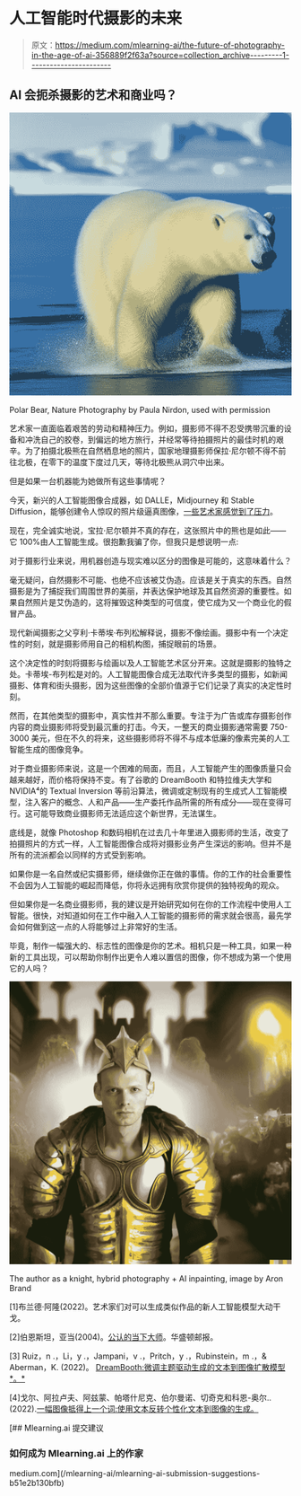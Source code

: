 # 人工智能时代摄影的未来

> 原文：<https://medium.com/mlearning-ai/the-future-of-photography-in-the-age-of-ai-356889f2f63a?source=collection_archive---------1----------------------->

## AI 会扼杀摄影的艺术和商业吗？

![](img/36f3ba38a0d113e90781c348af180b11.png)

Polar Bear, Nature Photography by Paula Nirdon, used with permission

艺术家一直面临着艰苦的劳动和精神压力。例如，摄影师不得不忍受携带沉重的设备和冲洗自己的胶卷，到偏远的地方旅行，并经常等待拍摄照片的最佳时机的艰辛。为了拍摄北极熊在自然栖息地的照片，国家地理摄影师保拉·尼尔顿不得不前往北极，在零下的温度下度过几天，等待北极熊从洞穴中出来。

但是如果一台机器能为她做所有这些事情呢？

今天，新兴的人工智能图像合成器，如 DALLE，Midjourney 和 Stable Diffusion，能够创建令人惊叹的照片级逼真图像，[一些艺术家感觉到了压力](/mlearning-ai/artists-up-in-arms-over-new-ai-model-that-can-generate-similar-works-883b25552636)。

现在，完全诚实地说，宝拉·尼尔顿并不真的存在，这张照片中的熊也是如此——它 100%由人工智能生成。很抱歉我骗了你，但我只是想说明一点:

对于摄影行业来说，用机器创造与现实难以区分的图像是可能的，这意味着什么？

毫无疑问，自然摄影不可能、也绝不应该被艾伪造。应该是关于真实的东西。自然摄影是为了捕捉我们周围世界的美丽，并表达保护地球及其自然资源的重要性。如果自然照片是艾伪造的，这将摧毁这种类型的可信度，使它成为又一个商业化的假冒产品。

现代新闻摄影之父亨利·卡蒂埃·布列松解释说，摄影不像绘画。摄影中有一个决定性的时刻，就是摄影师用自己的相机构图，捕捉眼前的场景。

这个决定性的时刻将摄影与绘画以及人工智能艺术区分开来。这就是摄影的独特之处。卡蒂埃-布列松是对的。人工智能图像合成无法取代许多类型的摄影，如新闻摄影、体育和街头摄影，因为这些图像的全部价值源于它们记录了真实的决定性时刻。

然而，在其他类型的摄影中，真实性并不那么重要。专注于为广告或库存摄影创作内容的商业摄影师将受到最沉重的打击。今天，一整天的商业摄影通常需要 750-3000 美元，但在不久的将来，这些摄影师将不得不与成本低廉的像素完美的人工智能生成的图像竞争。

对于商业摄影师来说，这是一个困难的局面，而且，人工智能产生的图像质量只会越来越好，而价格将保持不变。有了谷歌的 DreamBooth 和特拉维夫大学和 NVIDIA⁴的 Textual Inversion 等前沿算法，微调或定制现有的生成式人工智能模型，注入客户的概念、人和产品——生产委托作品所需的所有成分——现在变得可行。这可能导致商业摄影师无法适应这个新世界，无法谋生。

底线是，就像 Photoshop 和数码相机在过去几十年里进入摄影师的生活，改变了拍摄照片的方式一样，人工智能图像合成将对摄影业务产生深远的影响。但并不是所有的流派都会以同样的方式受到影响。

如果你是一名自然或纪实摄影师，继续做你正在做的事情。你的工作的社会重要性不会因为人工智能的崛起而降低，你将永远拥有欣赏你提供的独特视角的观众。

但如果你是一名商业摄影师，我的建议是开始研究如何在你的工作流程中使用人工智能。很快，对知道如何在工作中融入人工智能的摄影师的需求就会很高，最先学会如何做到这一点的人将能够过上非常好的生活。

毕竟，制作一幅强大的、标志性的图像是你的艺术。相机只是一种工具，如果一种新的工具出现，可以帮助你制作出更令人难以置信的图像，你不想成为第一个使用它的人吗？

![](img/34c3247e1ce3066943392eb392d4de67.png)

The author as a knight, hybrid photography + AI inpainting, image by Aron Brand

[1]布兰德·阿隆(2022)。艺术家们对可以生成类似作品的新人工智能模型大动干戈。

[2]伯恩斯坦，亚当(2004)。[公认的当下大师](https://www.washingtonpost.com/wp-dyn/articles/A39981-2004Aug4.html)。华盛顿邮报。

[3] Ruiz，n .，Li，y .，Jampani，v .，Pritch，y .，Rubinstein，m .，& Aberman，K. (2022)。 [DreamBooth:微调主题驱动生成的文本到图像扩散模型*。*](https://dreambooth.github.io/)

[4]戈尔、阿拉卢夫、阿兹蒙、帕塔什尼克、伯尔曼诺、切奇克和科恩-奥尔..(2022).[一幅图像抵得上一个词:使用文本反转个性化文本到图像的生成。](https://textual-inversion.github.io/)

[](/mlearning-ai/mlearning-ai-submission-suggestions-b51e2b130bfb) [## Mlearning.ai 提交建议

### 如何成为 Mlearning.ai 上的作家

medium.com](/mlearning-ai/mlearning-ai-submission-suggestions-b51e2b130bfb)